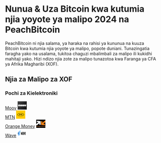 <body class="payment-methods-page">

# Nunua & Uza Bitcoin kwa kutumia njia yoyote ya malipo 2024 na PeachBitcoin

PeachBitcoin ni njia salama, ya haraka na rahisi ya kununua na kuuza Bitcoin kwa kutumia njia yoyote ya malipo, popote duniani. Tunazingatia faragha yako na usalama, tukitoa chaguzi mbalimbali za malipo ili kukidhi mahitaji yako. Hizi ndizo njia zote za malipo tunazotoa kwa Faranga ya CFA ya Afrika Magharibi (XOF).

## Njia za Malipo za XOF

### Pochi za Kielektroniki

<div class="payment-grid">
    <div class="payment-grid-item">
        <a href="/buy-bitcoin-with-moov">Moov</a> 
        <img src="/img/faq/logoimg/moov.png" width="30px" height="27px" alt="Nunua bitcoin na Moov, Uza bitcoin na Moov">
    </div>
    <div class="payment-grid-item">
        <a href="/buy-bitcoin-with-moov">MTN</a> 
        <img src="/img/faq/logoimg/mtn.png" width="30px" height="27px" alt="Nunua bitcoin na MTN, Uza bitcoin na MTN">
    </div>
    <div class="payment-grid-item">
        <a href="/buy-bitcoin-with-moov">Orange Money</a> 
        <img src="/img/faq/logoimg/orangemoney.png" width="30px" height="27px" alt="Nunua bitcoin na Orange Money, Uza bitcoin na Orange Money">
    </div>
    <div class="payment-grid-item">
        <a href="/buy-bitcoin-with-moov">Wave</a> 
        <img src="/img/faq/logoimg/wave.png" width="30px" height="27px" alt="Nunua bitcoin na Wave, Uza bitcoin na Wave">
    </div>
</div>

</body>
